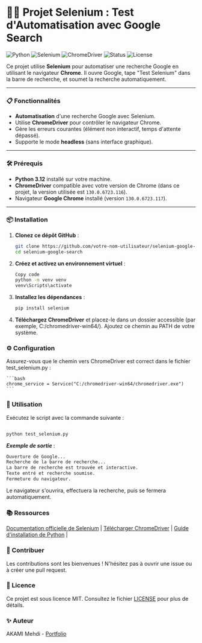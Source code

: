 # 🕵️‍♂️ Projet Selenium : Test d'Automatisation avec Google Search

![Python](https://img.shields.io/badge/Python-3.12-blue?style=for-the-badge&logo=python)
![Selenium](https://img.shields.io/badge/Selenium-4.26.1-green?style=for-the-badge&logo=selenium)
![ChromeDriver](https://img.shields.io/badge/ChromeDriver-130.0.6723.116-brightgreen?style=for-the-badge&logo=google-chrome)
![Status](https://img.shields.io/badge/Status-Actif-success?style=for-the-badge)
![License](https://img.shields.io/badge/License-MIT-blue?style=for-the-badge)

Ce projet utilise **Selenium** pour automatiser une recherche Google en utilisant le navigateur **Chrome**. Il ouvre Google, tape "Test Selenium" dans la barre de recherche, et soumet la recherche automatiquement.

---

### **📋 Fonctionnalités**

- **Automatisation** d'une recherche Google avec Selenium.
- Utilise **ChromeDriver** pour contrôler le navigateur Chrome.
- Gère les erreurs courantes (élément non interactif, temps d'attente dépassé).
- Supporte le mode **headless** (sans interface graphique).

---

### **🛠️ Prérequis**

- **Python 3.12** installé sur votre machine.
- **ChromeDriver** compatible avec votre version de Chrome (dans ce projet, la version utilisée est `130.0.6723.116`).
- Navigateur **Google Chrome** installé (version `130.0.6723.117`).

---

### **📦 Installation**

1. **Clonez ce dépôt GitHub** :

   ```bash
   git clone https://github.com/votre-nom-utilisateur/selenium-google-search.git
   cd selenium-google-search
   ```

2. **Créez et activez un environnement virtuel** :

    ```bash
    Copy code
    python -m venv venv
    venv\Scripts\activate
    ```

3. **Installez les dépendances** :

    ```bash
    pip install selenium
    ```
3. **Téléchargez ChromeDriver** et placez-le dans un dossier accessible (par exemple, C:/chromedriver-win64/). Ajoutez ce chemin au PATH de votre système.
   
 ### ⚙️ Configuration

Assurez-vous que le chemin vers ChromeDriver est correct dans le fichier test_selenium.py :

    ```bash
    chrome_service = Service("C:/chromedriver-win64/chromedriver.exe")
    ```
### 🚀 Utilisation

Exécutez le script avec la commande suivante :

```bash

python test_selenium.py
```

***Exemple de sortie*** :

```bash
Ouverture de Google...
Recherche de la barre de recherche...
La barre de recherche est trouvée et interactive.
Texte entré et recherche soumise.
Fermeture du navigateur.
```
Le navigateur s'ouvrira, effectuera la recherche, puis se fermera automatiquement.

### 📚 Ressources

[Documentation officielle de Selenium](https://www.selenium.dev/)  | 
[Télécharger ChromeDriver](https://storage.googleapis.com/chrome-for-testing-public/130.0.6723.116/win64/chromedriver-win64.zip) | 
[Guide d'installation de Python](https://docs.python.org/fr/3/using/) |

### 🤝 Contribuer
Les contributions sont les bienvenues ! N'hésitez pas à ouvrir une issue ou à créer une pull request.

### 📄 Licence
Ce projet est sous licence MIT. Consultez le fichier [LICENSE](https://github.com/akamidev/Selenium/blob/main/LICENSE) pour plus de détails.

### ✨ Auteur
AKAMI Mehdi - [Portfolio](https://akamimehdi.netlify.app/)
